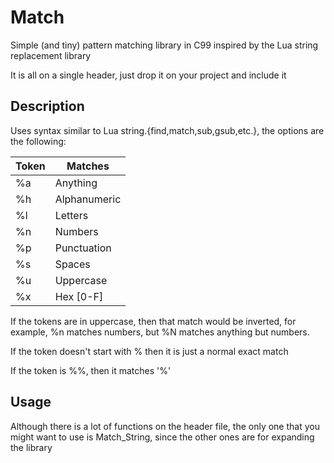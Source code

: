 # Match

Simple (and tiny) pattern matching library in C99 inspired by the Lua string replacement library

It is all on a single header, just drop it on your project and include it

Description
-----------

Uses syntax similar to Lua string.{find,match,sub,gsub,etc.}, the options are the following:

| Token |   Matches    |
|-------|--------------|
|  %a   |   Anything   |
|  %h   | Alphanumeric |
|  %l   |    Letters   |
|  %n   |    Numbers   |
|  %p   |  Punctuation |
|  %s   |    Spaces    |
|  %u   |   Uppercase  |
|  %x   |   Hex [0-F]  |

If the tokens are in uppercase, then that match would be inverted, for example, %n matches numbers, but %N matches anything but numbers.

If the token doesn't start with % then it is just a normal exact match

If the token is %%, then it matches '%'

Usage
-----

Although there is a lot of functions on the header file, the only one that you might want to use is Match_String, since the other ones are for expanding the library
